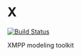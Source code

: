 # X

[![Build Status](https://travis-ci.org/ppikula/x.svg?branch=master)](https://travis-ci.org/ppikula/x)

XMPP modeling toolkit
